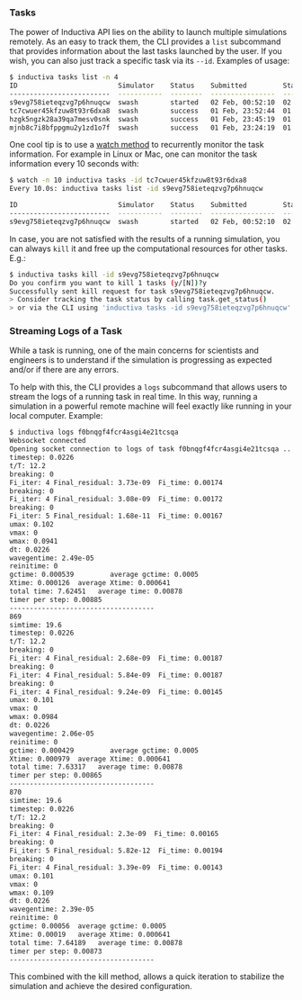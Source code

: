 
### Tasks

The power of Inductiva API lies on the ability to launch multiple simulations remotely.
As an easy to track them, the CLI provides a `list` subcommand that provides information
about the last tasks launched by the user. If you wish, you can also just track
a specific task via its `--id`. Examples of usage:

```bash
$ inductiva tasks list -n 4
ID                         Simulator    Status    Submitted         Started           Computation Time    Resource Type
-------------------------  -----------  --------  ----------------  ----------------  ------------------  ---------------
s9evg758ieteqzvg7p6hnuqcw  swash        started   02 Feb, 00:52:10  02 Feb, 00:52:14  *0:00:19            c2-standard-4
tc7cwuer45kfzuw8t93r6dxa8  swash        success   01 Feb, 23:52:44  01 Feb, 23:52:49  0:25:26             c2-standard-4
hzgk5ngzk28a39qa7mesv0snk  swash        success   01 Feb, 23:45:19  01 Feb, 23:45:19  0:25:51             c2-standard-4
mjnb8c7i8bfppgmu2y1zd1o7f  swash        success   01 Feb, 23:24:19  01 Feb, 23:25:08  0:09:43             c2-standard-30
```

One cool tip is to use a [watch method](https://www.geeksforgeeks.org/watch-command-in-linux-with-examples/) to recurrently monitor the task information.
For example in Linux or Mac, one can monitor the task information every 10 seconds with:
```bash
$ watch -n 10 inductiva tasks -id tc7cwuer45kfzuw8t93r6dxa8
Every 10.0s: inductiva tasks list -id s9evg758ieteqzvg7p6hnuqcw                                      

ID                         Simulator    Status    Submitted         Started           Computation Time    Resource Type
-------------------------  -----------  --------  ----------------  ----------------  ------------------  ---------------
s9evg758ieteqzvg7p6hnuqcw  swash        started   02 Feb, 00:52:10  02 Feb, 00:52:14  *0:01:27            c2-standard-4
```

In case, you are not satisfied with the results of a running simulation, you can
always `kill` it and free up the computational resources for other tasks. E.g.:

```bash
$ inductiva tasks kill -id s9evg758ieteqzvg7p6hnuqcw
Do you confirm you want to kill 1 tasks (y/[N])?y
Successfully sent kill request for task s9evg758ieteqzvg7p6hnuqcw.
> Consider tracking the task status by calling task.get_status()
> or via the CLI using 'inductiva tasks -id s9evg758ieteqzvg7p6hnuqcw'.
```

### Streaming Logs of a Task

While a task is running, one of the main concerns for scientists and engineers is to understand if the simulation is progressing as expected and/or if there are any errors.

To help with this, the CLI provides a `logs` subcommand that allows users to stream the logs of a running task in real time. In this way, running a simulation in a powerful remote machine will
feel exactly like running in your local computer. Example:

```bash
$ inductiva logs f0bnqgf4fcr4asgi4e21tcsqa
Websocket connected
Opening socket connection to logs of task f0bnqgf4fcr4asgi4e21tcsqa ...
timestep: 0.0226
t/T: 12.2
breaking: 0
Fi_iter: 4 Final_residual: 3.73e-09  Fi_time: 0.00174
breaking: 0
Fi_iter: 4 Final_residual: 3.08e-09  Fi_time: 0.00172
breaking: 0
Fi_iter: 5 Final_residual: 1.68e-11  Fi_time: 0.00167
umax: 0.102
vmax: 0
wmax: 0.0941
dt: 0.0226
wavegentime: 2.49e-05
reinitime: 0
gctime: 0.000539         average gctime: 0.0005
Xtime: 0.000126  average Xtime: 0.000641
total time: 7.62451   average time: 0.00878
timer per step: 0.00885
------------------------------------
869
simtime: 19.6
timestep: 0.0226
t/T: 12.2
breaking: 0
Fi_iter: 4 Final_residual: 2.68e-09  Fi_time: 0.00187
breaking: 0
Fi_iter: 4 Final_residual: 5.84e-09  Fi_time: 0.00187
breaking: 0
Fi_iter: 4 Final_residual: 9.24e-09  Fi_time: 0.00145
umax: 0.101
vmax: 0
wmax: 0.0984
dt: 0.0226
wavegentime: 2.06e-05
reinitime: 0
gctime: 0.000429         average gctime: 0.0005
Xtime: 0.000979  average Xtime: 0.000641
total time: 7.63317   average time: 0.00878
timer per step: 0.00865
------------------------------------
870
simtime: 19.6
timestep: 0.0226
t/T: 12.2
breaking: 0
Fi_iter: 4 Final_residual: 2.3e-09  Fi_time: 0.00165
breaking: 0
Fi_iter: 5 Final_residual: 5.82e-12  Fi_time: 0.00194
breaking: 0
Fi_iter: 4 Final_residual: 3.39e-09  Fi_time: 0.00143
umax: 0.101
vmax: 0
wmax: 0.109
dt: 0.0226
wavegentime: 2.39e-05
reinitime: 0
gctime: 0.00056  average gctime: 0.0005
Xtime: 0.00019   average Xtime: 0.000641
total time: 7.64189   average time: 0.00878
timer per step: 0.00873
------------------------------------
```

This combined with the kill method, allows a quick iteration to stabilize the simulation and achieve the desired configuration.